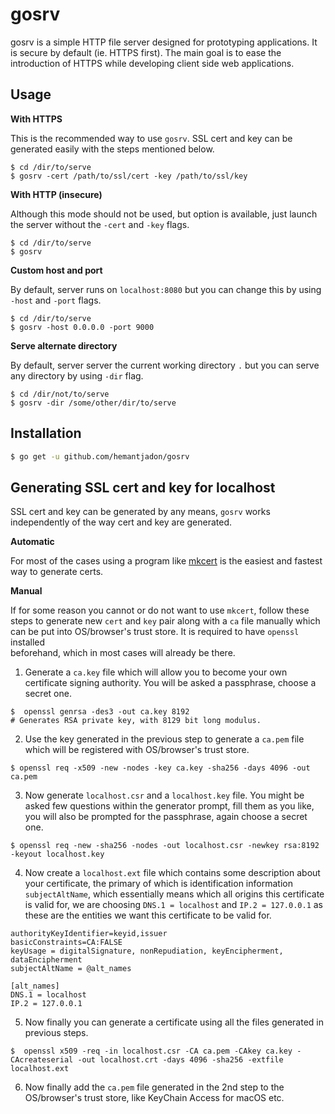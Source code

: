 # gosrv

gosrv is a simple HTTP file server designed for prototyping applications. It
is secure by default (ie. HTTPS first). The main goal is to ease the
introduction of HTTPS while developing client side web applications.

## Usage 

**With HTTPS**

This is the recommended way to use `gosrv`. SSL cert and key can be generated
easily with the steps mentioned below.

```console
$ cd /dir/to/serve
$ gosrv -cert /path/to/ssl/cert -key /path/to/ssl/key
```

**With HTTP (insecure)**

Although this mode should not be used, but option is available, just launch the
server without the `-cert` and `-key` flags.

```console
$ cd /dir/to/serve
$ gosrv
```

**Custom host and port**

By default, server runs on `localhost:8080` but you can change this by using
`-host` and `-port` flags.

```console
$ cd /dir/to/serve
$ gosrv -host 0.0.0.0 -port 9000 
```
 
 **Serve alternate directory**

By default, server server the current working directory `.` but you can serve
any directory by using `-dir` flag.

```console
$ cd /dir/not/to/serve
$ gosrv -dir /some/other/dir/to/serve
```

## Installation

```bash
$ go get -u github.com/hemantjadon/gosrv
```

## Generating SSL cert and key for localhost

SSL cert and key can be generated by any means, `gosrv` works independently of
the way cert and key are generated.

**Automatic**

For most of the cases using a program like [mkcert](https://github.com/FiloSottile/mkcert)
is the easiest and fastest way to generate certs.

**Manual**

If for some reason you cannot or do not want to use `mkcert`, follow these steps
to generate new `cert` and `key` pair along with a `ca` file manually which can 
be put into OS/browser's trust store. It is required to have `openssl` installed  
beforehand, which in most cases will already be there.

1. Generate a `ca.key` file which will allow you to become your own certificate
signing authority. You will be asked a passphrase, choose a secret one. 

```console
$  openssl genrsa -des3 -out ca.key 8192
# Generates RSA private key, with 8129 bit long modulus.  
```

2. Use the key generated in the previous step to generate a `ca.pem` file which
will be registered with OS/browser's trust store.

```console
$ openssl req -x509 -new -nodes -key ca.key -sha256 -days 4096 -out ca.pem
```

3. Now generate `localhost.csr` and a `localhost.key` file. You might be asked
few questions within the generator prompt, fill them as you like, you will also
be prompted for the passphrase, again choose a secret one. 

```console
$ openssl req -new -sha256 -nodes -out localhost.csr -newkey rsa:8192 -keyout localhost.key
```

4. Now create a `localhost.ext` file which contains some description about your
certificate, the primary of which is identification information `subjectAltName`,
which essentially means which all origins this certificate is valid for, we 
are choosing `DNS.1 = localhost` and `IP.2 = 127.0.0.1` as these are the 
entities we want this certificate to be valid for.
  

```
authorityKeyIdentifier=keyid,issuer
basicConstraints=CA:FALSE
keyUsage = digitalSignature, nonRepudiation, keyEncipherment, dataEncipherment
subjectAltName = @alt_names

[alt_names]
DNS.1 = localhost
IP.2 = 127.0.0.1
```

5. Now finally you can generate a certificate using all the files generated
in previous steps.

```console
$  openssl x509 -req -in localhost.csr -CA ca.pem -CAkey ca.key -CAcreateserial -out localhost.crt -days 4096 -sha256 -extfile localhost.ext
```

6. Now finally add the `ca.pem` file generated in the 2nd step to the 
OS/browser's trust store, like KeyChain Access for macOS etc.
